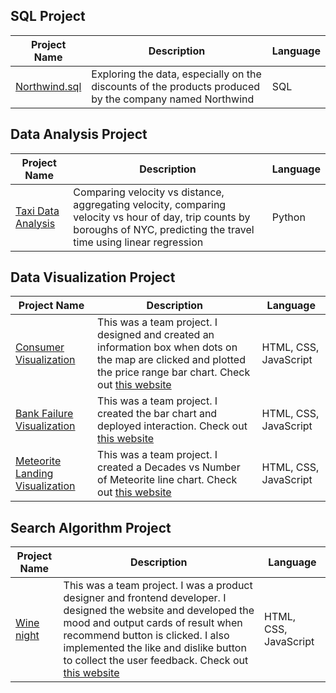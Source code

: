 <h2>SQL Project</h2>
<table>
  <thead>
    <tr>
      <th>Project Name</th>
      <th>Description</th>
      <th>Language</th>
    </tr>
  </thead>
  <tbody>
    <tr>
      <td><a href="https://github.com/jeeyoonkim/sql-projects/blob/master/Northwind.sql">Northwind.sql</a></td>
      <td>Exploring the data, especially on the discounts of the products produced by the company named Northwind</td>
      <td>SQL</td>
    </tr>
  </tbody>
</table>

<h2>Data Analysis Project</h2>
<table>
  <thead>
    <tr>
      <th>Project Name</th>
      <th>Description</th>
      <th>Language</th>
    </tr>
  </thead>
  <tbody>
    <tr>
      <td><a href="https://github.com/jeeyoonkim/taxi-data-analysis/blob/main/taxi.ipynb">Taxi Data Analysis</a></td>
      <td>Comparing velocity vs distance, aggregating velocity, comparing velocity vs hour of day, trip counts by boroughs of NYC, predicting the travel time using linear regression</td>
      <td>Python</td>
    </tr>
  </tbody>
</table>

<h2>Data Visualization Project</h2>
<table>
  <thead>
    <tr>
      <th>Project Name</th>
      <th>Description</th>
      <th>Language</th>
    </tr>
  </thead>
  <tbody>
    <tr>
      <td><a href="https://github.com/jeeyoonkim/consumer-visualization/blob/master/public_site/index.htm">Consumer Visualization</a></td>
      <td>This was a team project. I designed and created an information box when dots on the map are clicked and plotted the price range bar chart. Check out <a href="https://pittsburg-houses.onrender.com/">this website</a></td>
      <td>HTML, CSS, JavaScript</td>
    </tr>
    <tr>
      <td><a href="https://github.com/jeeyoonkim/bank-failures-visualization/blob/master/public_site/index.htm">Bank Failure Visualization</a></td>
      <td>This was a team project. I created the bar chart and deployed interaction. Check out <a href="https://bank-failures-visualization.onrender.com/">this website</a></td>
      <td>HTML, CSS, JavaScript</td>
    </tr>
    <tr>
      <td><a href="https://github.com/jeeyoonkim/meteorite-landings-visualization/blob/master/public_site/index.htm">Meteorite Landing Visualization</a></td>
      <td>This was a team project. I created a Decades vs Number of Meteorite line chart. Check out <a href="https://meteorite-landings-visualization.onrender.com/">this website</a></td>
      <td>HTML, CSS, JavaScript</td>
    </tr>
  </tbody>
</table>

<h2>Search Algorithm Project</h2>
<table>
  <thead>
    <tr>
      <th>Project Name</th>
      <th>Description</th>
      <th>Language</th>
    </tr>
  </thead>
  <tbody>
    <tr>
      <td><a href="https://github.com/jeeyoonkim/winenight">Wine night</a></td>
      <td>This was a team project. I was a product designer and frontend developer. I designed the website and developed the mood and output cards of result when recommend button is clicked. I also implemented the like and dislike button to collect the user feedback. Check out <a href="http://4300showcase.infosci.cornell.edu:4520/">this website</a></td>
      <td>HTML, CSS, JavaScript</td>
    </tr>
  </tbody>
</table>
